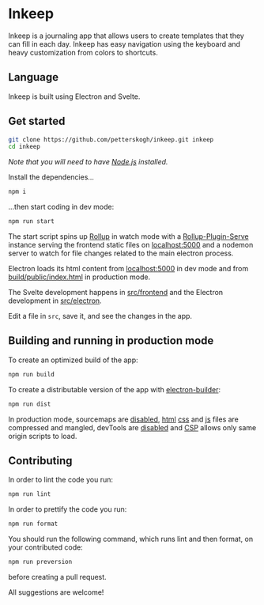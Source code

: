 # Inkeep

Inkeep is a journaling app that allows users to create templates that they can fill in each day. Inkeep has easy navigation using the keyboard and heavy customization from colors to shortcuts.

## Language

Inkeep is built using Electron and Svelte.

## Get started

```bash
git clone https://github.com/petterskogh/inkeep.git inkeep
cd inkeep
```

_Note that you will need to have [Node.js](https://nodejs.org) installed._

Install the dependencies...

```bash
npm i
```

...then start coding in dev mode:

```bash
npm run start
```

The start script spins up [Rollup](https://github.com/rollup/rollup)
in watch mode with a [Rollup-Plugin-Serve](https://github.com/thgh/rollup-plugin-serve) instance
serving the frontend static files on [localhost:5000](http://localhost:5000) and a
nodemon server to watch for file changes related to the main electron process.

Electron loads its html content from [localhost:5000](https://github.com/petterskogh/inkeep/src/electron/index.ts#L40)
in dev mode and from [build/public/index.html](https://github.com/petterskogh/inkeep/src/electron/index.ts#L38)
in production mode.

The Svelte development happens in [src/frontend](https://github.com/petterskogh/inkeep/src/frontend) and the Electron development in [src/electron](https://github.com/petterskogh/inkeep/src/electron).

Edit a file in `src`, save it, and see the changes in the app.

## Building and running in production mode

To create an optimized build of the app:

```bash
npm run build
```

To create a distributable version of the app with [electron-builder](https://github.com/electron-userland/electron-builder):

```bash
npm run dist
```

In production mode, sourcemaps are [disabled](https://github.com/petterskogh/inkeep/scripts/preBuild.js#L30),
[html](https://github.com/petterskogh/inkeep/scripts/postBuild.js#L77)
[css](https://github.com/petterskogh/inkeep/scripts/postBuild.js#L104) and
[js](https://github.com/petterskogh/inkeep/rollup.config.js#L83) files are compressed and mangled, devTools are [disabled](https://github.com/petterskogh/inkeep/src/electron/index.ts#L28) and
[CSP](https://github.com/petterskogh/inkeep/scripts/postBuild.js#L82) allows only same origin scripts to load.

## Contributing

In order to lint the code you run:

```bash
npm run lint
```

In order to prettify the code you run:

```bash
npm run format
```

You should run the following command, which runs lint and then format, on your contributed code:

```bash
npm run preversion
```

before creating a pull request.

All suggestions are welcome!
